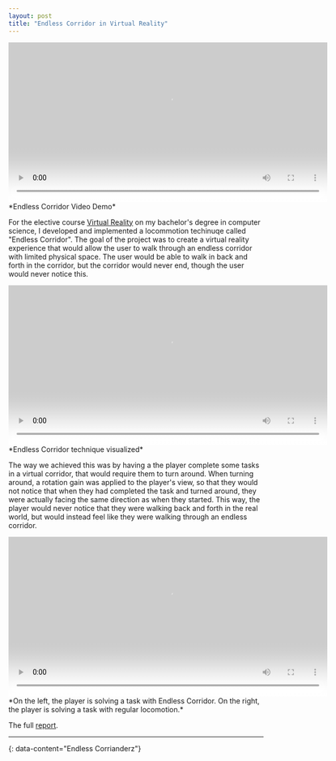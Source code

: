 ```yaml
---
layout: post
title: "Endless Corridor in Virtual Reality"
---
```


<div style="text-align:center;">
    <video controls width="630" style="filter: invert(100%);">
        <source src="https://github.com/besplago/besplago.github.io/blob/main/_videos/endless_corridor_1.mp4?raw=true" type="video/mp4">
        Your browser does not support the video tag.
    </video>
</div>
*Endless Corridor Video Demo*

For the elective course [Virtual Reality](https://kurser.ku.dk/course/ndab20008u/) on my bachelor's degree in computer science, I developed and implemented a locommotion techinuqe called "Endless Corridor". The goal of the project was to create a virtual reality experience that would allow the user to walk through an endless corridor with limited physical space. The user would be able to walk in back and forth in the corridor, but the corridor would never end, though the user would never notice this.

<div style="text-align:center;">
    <video controls width="630" style="filter: invert(100%);">
        <source src="https://github.com/besplago/besplago.github.io/blob/main/_videos/endless_corridor_2.mp4?raw=true" type="video/mp4">
        Your browser does not support the video tag.
    </video>
</div>
*Endless Corridor technique visualized*

The way we achieved this was by having a the player complete some tasks in a virtual corridor, that would require them to turn around. When turning around, a rotation gain was applied to the player's view, so that they would not notice that when they had completed the task and turned around, they were actually facing the same direction as when they started. This way, the player would never notice that they were walking back and forth in the real world, but would instead feel like they were walking through an endless corridor.

<div style="text-align:center;">
    <video controls width="630" style="filter: invert(100%);">
        <source src="https://github.com/besplago/besplago.github.io/blob/main/_videos/endless_corridor_3.mp4?raw=true" type="video/mp4">
        Your browser does not support the video tag.
    </video>
</div>
*On the left, the player is solving a task with Endless Corridor. On the right, the player is solving a task with regular locomotion.*

The full [report](https://github.com/besplago/besplago.github.io/blob/main/_files/endless_corridor_report.pdf).

---
{: data-content="Endless Corrianderz"}
